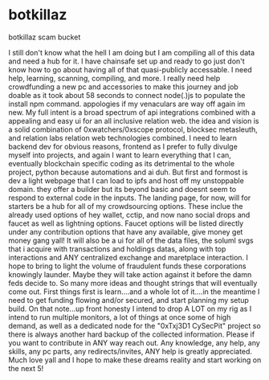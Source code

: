 # botkillaz
botkillaz scam bucket

I still don't know what the hell I am doing but I am compiling all of this data and need a hub for it. I have chainsafe set up and ready to go just don't know how to go about having all of that quasi-publicly accessable. I need help, learning, scanning, compiling, and more. I really need help crowdfunding a new pc and accessories to make this journey and job doable as it took about 58 seconds to connect node(.)js to populate the install npm command. appologies if my venaculars are way off again im new. My full intent is a broad spectrum of api integrations combined with a appealing and easy ui for an all inclusive relation web. the idea and vision is a solid combination of 0xwatchers/0xscope protocol, blocksec metasleuth, and relation labs relation web technologies combined. I need to learn backend dev for obvious reasons, frontend as I prefer to fully divulge myself into projects, and again I want to learn everything that I can, eventually blockchain specific coding as its detrimental to the whole project, python because automations and ai duh. But first and formost is dev a light webpage that I can load to ipfs and host off my unstoppable domain. they offer a builder but its beyond basic and doesnt seem to respond to external code in the inputs. The landing page, for now, will for starters be a hub for all of my crowdsourcing options. These inclue the already used options of hey wallet, cctip, and now nano social drops and faucet as well as lightning options. Faucet options will be listed directly under any contribution options that have any available, give money get money gang yall! It will also be a ui for all of the data files, the soluml svgs that i acquire with transactions and holdings datas, along with top interactions and ANY centralized exchange and maretplace interaction. I hope to bring to light the volume of fraudulent funds these corporations knowingly launder. Maybe they will take action against it before the damn feds decide to. So many more ideas and thought strings that will eventually come out. First things first is learn....and a whole lot of it....in the meantime I need to get funding flowing and/or secured, and start planning my setup build. On that note...up front honesty I intend to drop A LOT on my rig as I intend to run multiple monitors, a lot of things at once some of high demand, as well as a dedicated node for the "0xTxj3D1 CySecPit" project so there is always another hard backup of the collected information. Please if you want to contribute in ANY way reach out. Any knowledge, any help, any skills, any pc parts, any redirects/invites, ANY help is greatly appreciated. Much love yall and I hope to make these dreams reality and start working on the next 5! 
